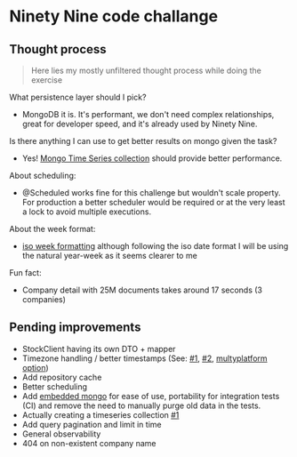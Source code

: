 # Ninety Nine code challange


## Thought process

> Here lies my mostly unfiltered thought process while doing the exercise




What persistence layer should I pick?
 - MongoDB it is. It's performant, we don't need complex relationships, great for developer speed, 
and it's already used by Ninety Nine.

Is there anything I can use to get better results on mongo given the task?
 - Yes! [Mongo Time Series collection](https://www.mongodb.com/docs/manual/core/timeseries-collections/) should provide
better performance.

About scheduling:
 - @Scheduled works fine for this challenge but wouldn't scale property. For production a better scheduler would be required
or at the very least a lock to avoid multiple executions.

About the week format:
 - [iso week formatting](https://en.wikipedia.org/wiki/ISO_week_date#:~:text=A%20precise%20date%20is%20specified,Monday%20and%20ending%20with%20Sunday.)
although following the iso date format I will be using the natural year-week as it seems clearer to me

Fun fact:
 - Company detail with 25M documents takes around 17 seconds (3 companies)

## Pending improvements
 - StockClient having its own DTO + mapper
 - Timezone handling / better timestamps (See: [#1](https://xkcd.com/1883/), [#2](https://youtu.be/-5wpm-gesOY), [multyplatform option](https://github.com/Kotlin/kotlinx-datetime/))
 - Add repository cache
 - Better scheduling
 - Add [embedded mongo](https://github.com/flapdoodle-oss/de.flapdoodle.embed.mongo.spring/tree/spring-3.0.x) for ease of
use, portability for integration tests (CI) and remove the need to manually purge old data in the tests.
 - Actually creating a timeseries collection [#1](https://github.com/spring-projects/spring-data-mongodb/issues/4166)
 - Add query pagination and limit in time
 - General observability
 - 404 on non-existent company name
